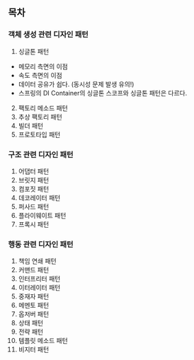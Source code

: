 ## 목차
### 객체 생성 관련 디자인 패턴
1. 싱글톤 패턴
- 메모리 측면의 이점
- 속도 측면의 이점
- 데이터 공유가 쉽다. (동시성 문제 발생 유의!)
- 스프링의 DI Container의 싱글톤 스코프와 싱글톤 패턴은 다르다.



2. 팩토리 메소드 패턴
3. 추상 팩토리 패턴
4. 빌더 패턴
5. 프로토타입 패턴

### 구조 관련 디자인 패턴
1. 어댑터 패턴
2. 브릿지 패턴
3. 컴포짓 패턴
4. 데코레이터 패턴
5. 퍼사드 패턴
6. 플라이웨이트 패턴
7. 프록시 패턴

### 행동 관련 디자인 패턴
1. 책임 연쇄 패턴
2. 커맨드 패턴
3. 인터프리터 패턴
4. 이터레이터 패턴
5. 중재자 패턴
6. 메멘토 패턴
7. 옵저버 패턴
8. 상태 패턴
9. 전략 패턴
10. 템플릿 메소드 패턴
11. 비지터 패턴